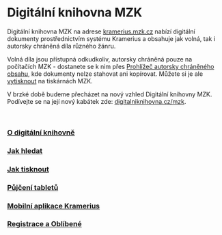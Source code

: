 # Digitální knihovna MZK

Digitální knihovna MZK na adrese [kramerius.mzk.cz](http://www.kramerius.mzk.cz) nabízí digitální dokumenty prostřednictvím systému Kramerius a obsahuje jak volná,
tak i autorsky chráněná díla různého žánru.

Volná díla jsou přístupná odkudkoliv, autorsky chráněná pouze na počítačích MZK - 
dostanete se k nim přes [Prohlížeč autorsky chráněného obsahu](/cs/digitalni-knihovna),
kde dokumenty nelze stahovat ani kopírovat. 
Můžete si je ale [vytisknout](/cs/jak-tisknout) na tiskárnách MZK.

V brzké době budeme přecházet na nový vzhled Digitální knihovny MZK. Podívejte se na její nový kabátek zde: [digitalniknihovna.cz/mzk](http://www.digitalniknihovna.cz/mzk/).

<br>
   
### [O digitální knihovně](/cs/o-digitalni-knihovne)
### [Jak hledat](/cs/jak-hledat)
### [Jak tisknout](/cs/jak-tisknout)
### [Půjčení tabletů](/cs/tablety)
### [Mobilní aplikace Kramerius](/cs/mobilni-aplikace-kramerius)
### [Registrace a Oblíbené](/cs/registrace-a-oblibene)
